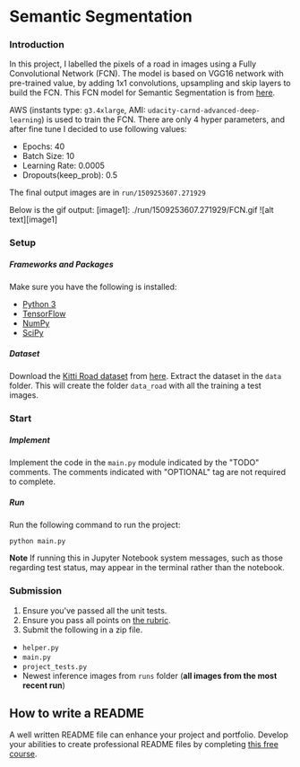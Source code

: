 # Semantic Segmentation
### Introduction
In this project, I labelled the pixels of a road in images using a Fully Convolutional Network (FCN). The model is based on VGG16 network with pre-trained value, by adding 1x1 convolutions, upsampling and skip layers to build the FCN. This FCN model for Semantic Segmentation is from [here](https://people.eecs.berkeley.edu/~jonlong/long_shelhamer_fcn.pdf).


AWS (instants type: `g3.4xlarge`, AMI: `udacity-carnd-advanced-deep-learning`) is used to train the FCN. There are only 4 hyper parameters, and after fine tune I decided to use following values:
 
 - Epochs: 40
 - Batch Size: 10
 - Learning Rate: 0.0005
 - Dropouts(keep_prob): 0.5

The final output images are in `run/1509253607.271929`

Below is the gif output:
[image1]: ./run/1509253607.271929/FCN.gif
![alt text][image1]

### Setup
##### Frameworks and Packages
Make sure you have the following is installed:
 - [Python 3](https://www.python.org/)
 - [TensorFlow](https://www.tensorflow.org/)
 - [NumPy](http://www.numpy.org/)
 - [SciPy](https://www.scipy.org/)
##### Dataset
Download the [Kitti Road dataset](http://www.cvlibs.net/datasets/kitti/eval_road.php) from [here](http://www.cvlibs.net/download.php?file=data_road.zip).  Extract the dataset in the `data` folder.  This will create the folder `data_road` with all the training a test images.

### Start
##### Implement
Implement the code in the `main.py` module indicated by the "TODO" comments.
The comments indicated with "OPTIONAL" tag are not required to complete.
##### Run
Run the following command to run the project:
```
python main.py
```
**Note** If running this in Jupyter Notebook system messages, such as those regarding test status, may appear in the terminal rather than the notebook.

### Submission
1. Ensure you've passed all the unit tests.
2. Ensure you pass all points on [the rubric](https://review.udacity.com/#!/rubrics/989/view).
3. Submit the following in a zip file.
 - `helper.py`
 - `main.py`
 - `project_tests.py`
 - Newest inference images from `runs` folder  (**all images from the most recent run**)
 
 ## How to write a README
A well written README file can enhance your project and portfolio.  Develop your abilities to create professional README files by completing [this free course](https://www.udacity.com/course/writing-readmes--ud777).
